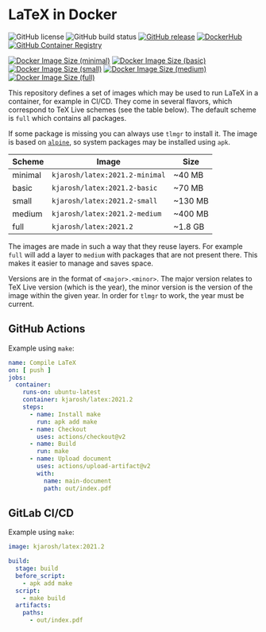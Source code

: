 # LaTeX in Docker

![GitHub license](https://img.shields.io/github/license/kjarosh/latex-docker)
![GitHub build status](https://img.shields.io/github/workflow/status/kjarosh/latex-docker/Docker)
[![GitHub release](https://img.shields.io/github/v/release/kjarosh/latex-docker)](https://github.com/kjarosh/latex-docker/releases)
[![DockerHub](https://img.shields.io/badge/docker.io-kjarosh%2Flatex-blue)](https://hub.docker.com/r/kjarosh/latex)
[![GitHub Container Registry](https://img.shields.io/badge/ghcr.io-kjarosh%2Flatex-blue)](https://github.com/users/kjarosh/packages/container/package/latex)

[![Docker Image Size (minimal)](https://img.shields.io/docker/image-size/kjarosh/latex/latest-minimal?label=minimal)](https://hub.docker.com/r/kjarosh/latex)
[![Docker Image Size (basic)](https://img.shields.io/docker/image-size/kjarosh/latex/latest-basic?label=basic)](https://hub.docker.com/r/kjarosh/latex)
[![Docker Image Size (small)](https://img.shields.io/docker/image-size/kjarosh/latex/latest-small?label=small)](https://hub.docker.com/r/kjarosh/latex)
[![Docker Image Size (medium)](https://img.shields.io/docker/image-size/kjarosh/latex/latest-medium?label=medium)](https://hub.docker.com/r/kjarosh/latex)
[![Docker Image Size (full)](https://img.shields.io/docker/image-size/kjarosh/latex/latest-full?label=full)](https://hub.docker.com/r/kjarosh/latex)

This repository defines a set of images which may be used
to run LaTeX in a container, for example in CI/CD.
They come in several flavors, which correspond to TeX Live schemes
(see the table below).
The default scheme is `full` which contains all packages.

If some package is missing you can always use `tlmgr` to install it.
The image is based on [`alpine`](https://alpinelinux.org/), so system packages
may be installed using `apk`.

| Scheme  | Image                          | Size    |
|---------|--------------------------------|---------|
| minimal | `kjarosh/latex:2021.2-minimal` | ~40 MB  |
| basic   | `kjarosh/latex:2021.2-basic`   | ~70 MB  |
| small   | `kjarosh/latex:2021.2-small`   | ~130 MB |
| medium  | `kjarosh/latex:2021.2-medium`  | ~400 MB |
| full    | `kjarosh/latex:2021.2`         | ~1.8 GB |

The images are made in such a way that they reuse layers.
For example `full` will add a layer to `medium` with packages that are
not present there.
This makes it easier to manage and saves space.

Versions are in the format of `<major>.<minor>`.
The major version relates to TeX Live version (which is the year),
the minor version is the version of the image within the given year.
In order for `tlmgr` to work, the year must be current.

## GitHub Actions

Example using `make`:

```yaml
name: Compile LaTeX
on: [ push ]
jobs:
  container:
    runs-on: ubuntu-latest
    container: kjarosh/latex:2021.2
    steps:
      - name: Install make
        run: apk add make
      - name: Checkout
        uses: actions/checkout@v2
      - name: Build
        run: make
      - name: Upload document
        uses: actions/upload-artifact@v2
        with:
          name: main-document
          path: out/index.pdf
```

## GitLab CI/CD

Example using `make`:

```yaml
image: kjarosh/latex:2021.2

build:
  stage: build
  before_script:
    - apk add make
  script:
    - make build
  artifacts:
    paths:
      - out/index.pdf

```
